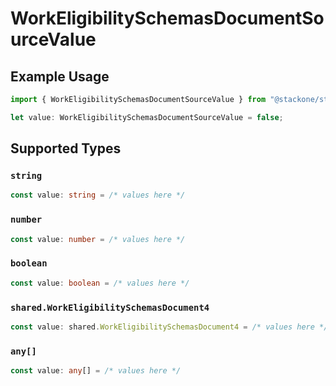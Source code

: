 # WorkEligibilitySchemasDocumentSourceValue

## Example Usage

```typescript
import { WorkEligibilitySchemasDocumentSourceValue } from "@stackone/stackone-client-ts/sdk/models/shared";

let value: WorkEligibilitySchemasDocumentSourceValue = false;
```

## Supported Types

### `string`

```typescript
const value: string = /* values here */
```

### `number`

```typescript
const value: number = /* values here */
```

### `boolean`

```typescript
const value: boolean = /* values here */
```

### `shared.WorkEligibilitySchemasDocument4`

```typescript
const value: shared.WorkEligibilitySchemasDocument4 = /* values here */
```

### `any[]`

```typescript
const value: any[] = /* values here */
```

